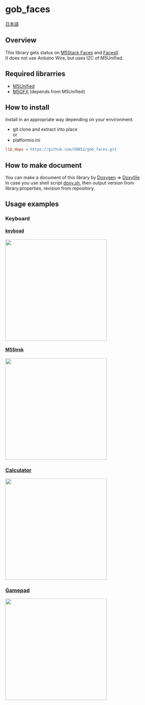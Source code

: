 # gob_faces

[日本語](README.md)

## Overview
This library gets status on [M5Stack Faces](https://docs.m5stack.com/ja/core/face_kit) and [FacesII](https://docs.m5stack.com/ja/module/facesII).  
It does not use Arduino Wire, but uses I2C of M5Unified.  

## Required librarries
* [M5Unified](https://github.com/m5stack/M5Unified)
* [M5GFX](https://github.com/m5stack/M5GFX) (depends from M5Unified)

## How to install
Install in an appropriate way depending on your environment.
* git clone and extract into place  
or
* platformio.ini
```ini
lib_deps = https://github.com/GOB52/gob_faces.git
```

## How to make document

You can make a document of this library by [Doxygen](https://www.doxygen.nl/)  => [Doxyfile](doc/Doxyfile)  
In case you use shell script [doxy.sh](doc/doxy.sh), then output version from library.properties, revision from repository.

## Usage examples

###  Keyboard

#### [keyboad](examples/keyboad)
<img src="https://github.com/GOB52/gob_faces/assets/26270227/de252197-920e-4126-86a5-f950ea706950" width="320">

#### [M5Strek](examples/M5Strek)
<img src="https://github.com/GOB52/gob_faces/assets/26270227/53b6cab1-44a4-4eeb-9ba3-0fe11534e0fa" width="320">

### [Calculator](examples/rpn_calculator)
<img src="https://github.com/GOB52/gob_faces/assets/26270227/cbcfc3e8-1a84-4d35-a341-60691163ff54" width="320">

### [Gamepad](examples/gamepad)
<img src="https://github.com/GOB52/gob_faces/assets/26270227/5abb79b0-e201-4eda-b7f4-23346f799baf" width="320">

